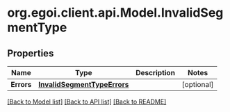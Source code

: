
# org.egoi.client.api.Model.InvalidSegmentType

## Properties

Name | Type | Description | Notes
------------ | ------------- | ------------- | -------------
**Errors** | [**InvalidSegmentTypeErrors**](InvalidSegmentTypeErrors.md) |  | [optional] 

[[Back to Model list]](../README.md#documentation-for-models)
[[Back to API list]](../README.md#documentation-for-api-endpoints)
[[Back to README]](../README.md)

